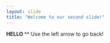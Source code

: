 ```yaml
---
layout: slide
title: "Welcome to our second slide!"
---
```

**HELLO ^^**
Use the left arrow to go back!
